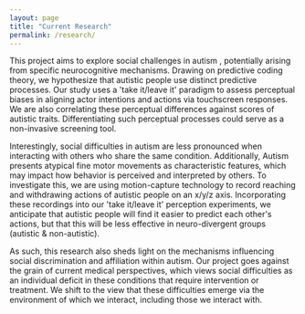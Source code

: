 ```yaml
---
layout: page
title: "Current Research"
permalink: /research/
---
```


This project aims to explore social challenges in autism , potentially arising from specific neurocognitive mechanisms. Drawing on predictive coding theory, we hypothesize that autistic people use distinct predictive processes. Our study uses a 'take it/leave it' paradigm to assess perceptual biases in aligning actor intentions and actions via touchscreen responses. We are also correlating these perceptual differences against scores of autistic traits. Differentiating such perceptual processes could serve as a non-invasive screening tool.

Interestingly, social difficulties in autism are less pronounced when interacting with others who share the same condition. Additionally, Autism presents atypical fine motor movements as characteristic features, which may impact how behavior is perceived and interpreted by others. To investigate this, we are using motion-capture technology to record reaching and withdrawing actions of autistic people on an x/y/z axis. Incorporating these recordings into our 'take it/leave it' perception experiments, we anticipate that autistic people will find it easier to predict each other's actions, but that this will be less effective in neuro-divergent groups (autistic & non-autistic).

As such, this research also sheds light on the mechanisms influencing social discrimination and affiliation within autism. Our project goes against the grain of current medical perspectives, which views social difficulties as an individual deficit in these conditions that require intervention or treatment. We shift to the view that these difficulties emerge via the environment of which we interact, including those we interact with. 
